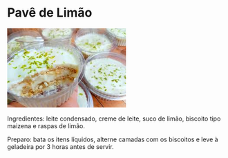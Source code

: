 # Pavê de Limão
<img src="/images/pavê de limão.jpg">

Ingredientes: leite condensado, creme de leite, suco de limão, biscoito tipo maizena e raspas de limão.

Preparo: bata os itens líquidos, alterne camadas com os biscoitos e leve à geladeira por 3 horas antes de servir.
